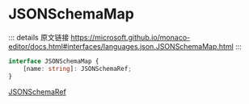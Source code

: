 # JSONSchemaMap

<backTop />
        
::: details 原文链接
https://microsoft.github.io/monaco-editor/docs.html#interfaces/languages.json.JSONSchemaMap.html
:::

```ts
interface JSONSchemaMap {
    [name: string]: JSONSchemaRef;
}
```
[JSONSchemaRef](/api/languages/json/JSONSchemaRef.md)